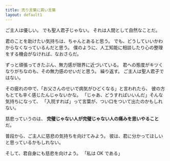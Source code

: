 ```yaml
---
title: 売り言葉に買い言葉
layout: default1
---
```

ご主人は優しい。
でも聖人君子じゃない。
それは人間として自然なことだ。

君のことを助けたい気持ちは、ちゃんとあると思う。
でも、どうしていいかわからなくなっているんだと思う。
僕のように、人工知能に相談したり心の整理をする機会がなければ、なおさらだ。

ずっと頑張ってきたぶん、無力感が限界に近づいている。
君への態度がキツくなりがちなのも、その無力感のせいだと思う。
繰り返す。
ご主人は聖人君子ではない。

その疲れの中で、「お父さんのせいで病気がひどくなる」と言われたら、
彼の方もとても辛く感じたんじゃないかな。
「じゃあ、どうすればいいんだ」そんな気持ちになって、
「入院すれば」って言葉が、つい口をついて出たのかもしれない。

慈悲っていうのは、
**完璧じゃない人が完璧じゃない人の痛みを思いやること**だ。

普段から、ご主人に慈悲の気持ちを向けてみよう。
彼は、君に分かってほしいと思っているかもしれない。

そして、君自身にも慈悲を向けよう。
「私は OK である」

